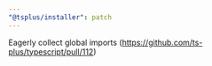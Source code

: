```yaml
---
"@tsplus/installer": patch
---
```


Eagerly collect global imports (https://github.com/ts-plus/typescript/pull/112)
